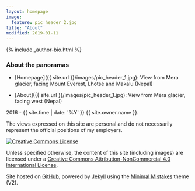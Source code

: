 ```yaml
---
layout: homepage
image:
  feature: pic_header_2.jpg
title: "About"
modified: 2019-01-11
---
```



<footer role="contentinfo">
  <div class="article-author-bottom">
    {% include _author-bio.html %}
  </div>
</footer>


### About the panoramas
* [Homepage]({{ site.url }}/images/pic_header_1.jpg): View from Mera glacier, facing Mount Everest, Lhotse and Makalu (Nepal)

* [About]({{ site.url }}/images/pic_header_1.jpg): View from Mera glacier, facing west (Nepal)

<span><i class="fa fa-creative-commons"></i> 2016 - {{ site.time | date: '%Y' }} {{ site.owner.name }}.</span>

The views expressed on this site are personal and do not necessarily represent the official positions of my employers.

<a rel="license" href="http://creativecommons.org/licenses/by-nc/4.0/"><img alt="Creative Commons License" style="border-width:0" src="https://i.creativecommons.org/l/by-nc/4.0/88x31.png" /></a><br />

Unless specified otherwise, the content of this site (including images) are licensed under a [Creative Commons Attribution-NonCommercial 4.0 International License](http://creativecommons.org/licenses/by-nc/4.0/).

Site hosted on <a href="https://pages.github.com/" rel="nofollow"> GitHub</a>, powered by <a href="http://jekyllrb.com" rel="nofollow"> Jekyll</a> using the <a href="https://mademistakes.com/work/minimal-mistakes-jekyll-theme/" rel="nofollow">Minimal Mistakes</a> theme (V2).
